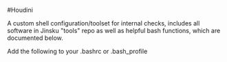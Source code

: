 #Houdini

A custom shell configuration/toolset for internal checks, includes all software in Jinsku "tools" repo as well as helpful bash functions, which are documented below.

Add the following to your .bashrc or .bash_profile

```source ~/houdini/.hsh_local
